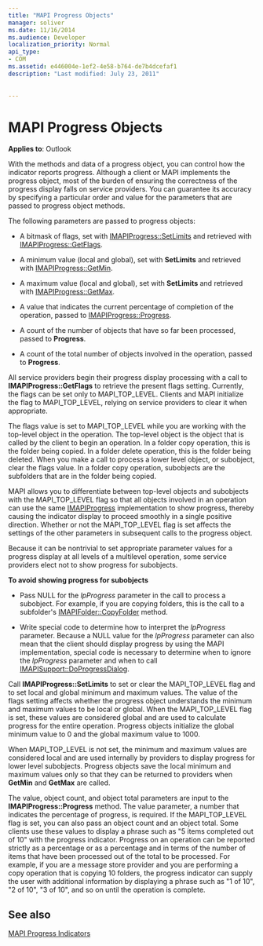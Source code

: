 ```yaml
---
title: "MAPI Progress Objects"
manager: soliver
ms.date: 11/16/2014
ms.audience: Developer
localization_priority: Normal
api_type:
- COM
ms.assetid: e446004e-1ef2-4e58-b764-de7b4dcefaf1
description: "Last modified: July 23, 2011"
 
 
---
```


# MAPI Progress Objects

  
  
**Applies to**: Outlook 
  
With the methods and data of a progress object, you can control how the indicator reports progress. Although a client or MAPI implements the progress object, most of the burden of ensuring the correctness of the progress display falls on service providers. You can guarantee its accuracy by specifying a particular order and value for the parameters that are passed to progress object methods.
  
The following parameters are passed to progress objects:
  
- A bitmask of flags, set with [IMAPIProgress::SetLimits](imapiprogress-setlimits.md) and retrieved with [IMAPIProgress::GetFlags](imapiprogress-getflags.md).
    
- A minimum value (local and global), set with **SetLimits** and retrieved with [IMAPIProgress::GetMin](imapiprogress-getmin.md).
    
- A maximum value (local and global), set with **SetLimits** and retrieved with [IMAPIProgress::GetMax](imapiprogress-getmax.md).
    
- A value that indicates the current percentage of completion of the operation, passed to [IMAPIProgress::Progress](imapiprogress-progress.md).
    
- A count of the number of objects that have so far been processed, passed to **Progress**.
    
- A count of the total number of objects involved in the operation, passed to **Progress**.
    
All service providers begin their progress display processing with a call to **IMAPIProgress::GetFlags** to retrieve the present flags setting. Currently, the flags can be set only to MAPI_TOP_LEVEL. Clients and MAPI initialize the flag to MAPI_TOP_LEVEL, relying on service providers to clear it when appropriate. 
  
The flags value is set to MAPI_TOP_LEVEL while you are working with the top-level object in the operation. The top-level object is the object that is called by the client to begin an operation. In a folder copy operation, this is the folder being copied. In a folder delete operation, this is the folder being deleted. When you make a call to process a lower level object, or subobject, clear the flags value. In a folder copy operation, subobjects are the subfolders that are in the folder being copied. 
  
MAPI allows you to differentiate between top-level objects and subobjects with the MAPI_TOP_LEVEL flag so that all objects involved in an operation can use the same [IMAPIProgress](imapiprogressiunknown.md) implementation to show progress, thereby causing the indicator display to proceed smoothly in a single positive direction. Whether or not the MAPI_TOP_LEVEL flag is set affects the settings of the other parameters in subsequent calls to the progress object. 
  
Because it can be nontrivial to set appropriate parameter values for a progress display at all levels of a multilevel operation, some service providers elect not to show progress for subobjects. 
  
 **To avoid showing progress for subobjects**
  
- Pass NULL for the  _lpProgress_ parameter in the call to process a subobject. For example, if you are copying folders, this is the call to a subfolder's [IMAPIFolder::CopyFolder](imapifolder-copyfolder.md) method. 
    
- Write special code to determine how to interpret the  _lpProgress_ parameter. Because a NULL value for the  _lpProgress_ parameter can also mean that the client should display progress by using the MAPI implementation, special code is necessary to determine when to ignore the  _lpProgress_ parameter and when to call [IMAPISupport::DoProgressDialog](imapisupport-doprogressdialog.md).
    
Call **IMAPIProgress::SetLimits** to set or clear the MAPI_TOP_LEVEL flag and to set local and global minimum and maximum values. The value of the flags setting affects whether the progress object understands the minimum and maximum values to be local or global. When the MAPI_TOP_LEVEL flag is set, these values are considered global and are used to calculate progress for the entire operation. Progress objects initialize the global minimum value to 0 and the global maximum value to 1000. 
  
When MAPI_TOP_LEVEL is not set, the minimum and maximum values are considered local and are used internally by providers to display progress for lower level subobjects. Progress objects save the local minimum and maximum values only so that they can be returned to providers when **GetMin** and **GetMax** are called. 
  
The value, object count, and object total parameters are input to the **IMAPIProgress::Progress** method. The value parameter, a number that indicates the percentage of progress, is required. If the MAPI_TOP_LEVEL flag is set, you can also pass an object count and an object total. Some clients use these values to display a phrase such as "5 items completed out of 10" with the progress indicator. Progress on an operation can be reported strictly as a percentage or as a percentage and in terms of the number of items that have been processed out of the total to be processed. For example, if you are a message store provider and you are performing a copy operation that is copying 10 folders, the progress indicator can supply the user with additional information by displaying a phrase such as "1 of 10", "2 of 10", "3 of 10", and so on until the operation is complete. 
  
## See also



[MAPI Progress Indicators](mapi-progress-indicators.md)

